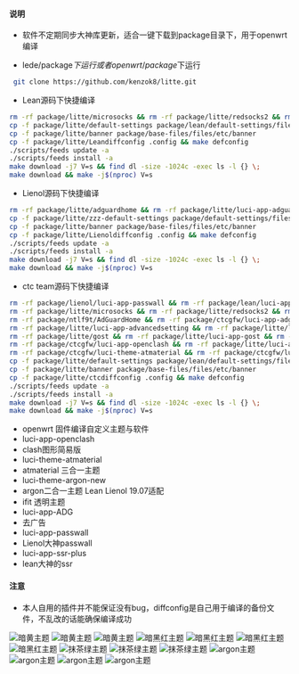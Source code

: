 ﻿#### 说明

* 软件不定期同步大神库更新，适合一键下载到package目录下，用于openwrt编译

* lede/package$下运行 或者openwrt/package$下运行

```bash
 git clone https://github.com/kenzok8/litte.git
```

* Lean源码下快捷编译

```bash
rm -rf package/litte/microsocks && rm -rf package/litte/redsocks2 && rm -rf package/litte/tcpping
cp -f package/litte/default-settings package/lean/default-settings/files/zzz-default-settings
cp -f package/litte/banner package/base-files/files/etc/banner
cp -f package/litte/Leandiffconfig .config && make defconfig
./scripts/feeds update -a
./scripts/feeds install -a
make download -j7 V=s && find dl -size -1024c -exec ls -l {} \;
make download && make -j$(nproc) V=s
```

* Lienol源码下快捷编译

```bash
rm -rf package/litte/adguardhome && rm -rf package/litte/luci-app-adguardhome
cp -f package/litte/zzz-default-settings package/default-settings/files/zzz-default-settings
cp -f package/litte/banner package/base-files/files/etc/banner
cp -f package/litte/Lienoldiffconfig .config && make defconfig
./scripts/feeds update -a
./scripts/feeds install -a
make download -j7 V=s && find dl -size -1024c -exec ls -l {} \;
make download && make -j$(nproc) V=s
```

* ctc team源码下快捷编译

```bash
rm -rf package/lienol/luci-app-passwall && rm -rf package/lean/luci-app-ssr-plus
rm -rf package/litte/microsocks && rm -rf package/litte/redsocks2 && rm -rf package/litte/tcpping
rm -rf package/ntlf9t/AdGuardHome && rm -rf package/ctcgfw/luci-app-adguardhome
rm -rf package/litte/luci-app-advancedsetting && rm -rf package/litte/luci-app-aliddns && rm -rf package/litte/luci-app-clash
rm -rf package/litte/gost && rm -rf package/litte/luci-app-gost && rm -rf package/litte/luci-app-eqos
rm -rf package/ctcgfw/luci-app-openclash && rm -rf package/litte/luci-app-smartdns && rm -rf package/litte/smartdns
rm -rf package/ctcgfw/luci-theme-atmaterial && rm -rf package/ctcgfw/luci-theme-opentomato && rm -rf package/ctcgfw/luci-theme-mcat
cp -f package/litte/default-settings package/lean/default-settings/files/zzz-default-settings
cp -f package/litte/banner package/base-files/files/etc/banner
cp -f package/litte/ctcdiffconfig .config && make defconfig
./scripts/feeds update -a
./scripts/feeds install -a
make download -j7 V=s && find dl -size -1024c -exec ls -l {} \;
make download && make -j$(nproc) V=s
```

- openwrt 固件编译自定义主题与软件
- luci-app-openclash           
- clash图形简易版
- luci-theme-atmaterial        
- atmaterial 三合一主题
- luci-theme-argon-new
- argon二合一主题 Lean Lienol 19.07适配
- ifit 透明主题
- luci-app-ADG        
- 去广告
- luci-app-passwall           
- Lienol大神passwall
- luci-app-ssr-plus           
- lean大神的ssr

#### 注意


* 本人自用的插件并不能保证没有bug，diffconfig是自己用于编译的备份文件，不乱改的话能确保编译成功




![暗黄主题](https://raw.githubusercontent.com/kenzok8/openwrt-packages/master/screenshot/sshot-9.jpg)
![暗黄主题](https://raw.githubusercontent.com/kenzok8/openwrt-packages/master/screenshot/sshot-10.jpg)
![暗黄主题](https://raw.githubusercontent.com/kenzok8/openwrt-packages/master/screenshot/sshot-11.jpg)
![暗黑红主题](https://raw.githubusercontent.com/kenzok8/openwrt-packages/master/screenshot/sshot-5.jpg)
![暗黑红主题](https://raw.githubusercontent.com/kenzok8/openwrt-packages/master/screenshot/sshot-6.jpg)
![暗黑红主题](https://raw.githubusercontent.com/kenzok8/openwrt-packages/master/screenshot/sshot-7.jpg)
![暗黑红主题](https://raw.githubusercontent.com/kenzok8/openwrt-packages/master/screenshot/sshot-8.jpg)
![抹茶绿主题](https://raw.githubusercontent.com/kenzok8/openwrt-packages/master/screenshot/sshot-12.jpg)
![抹茶绿主题](https://raw.githubusercontent.com/kenzok8/openwrt-packages/master/screenshot/sshot-13.jpg)
![抹茶绿主题](https://raw.githubusercontent.com/kenzok8/openwrt-packages/master/screenshot/sshot-14.jpg)
![argon主题](https://raw.githubusercontent.com/kenzok8/openwrt-packages/master/screenshot/sshot-1.png)
![argon主题](https://raw.githubusercontent.com/kenzok8/openwrt-packages/master/screenshot/sshot-2.png)
![argon主题](https://raw.githubusercontent.com/kenzok8/openwrt-packages/master/screenshot/sshot-3.png)
![argon主题](https://raw.githubusercontent.com/kenzok8/openwrt-packages/master/screenshot/sshot-4.png)


